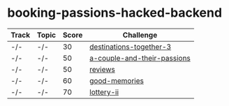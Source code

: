 # booking-passions-hacked-backend

Track | Topic | Score | Challenge
----- | ----- | ----- | ---------
 -/- | -/- |   30|[destinations-together-3](./destinations-together-3/)
 -/- | -/- |   50|[a-couple-and-their-passions](./a-couple-and-their-passions/)
 -/- | -/- |   50|[reviews](./reviews/)
 -/- | -/- |   60|[good-memories](./good-memories/)
 -/- | -/- |   70|[lottery-ii](./lottery-ii/)